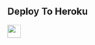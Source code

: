 


## Deploy To Heroku

<a href="https://heroku.com/deploy?template=https://github.com/sumit10869/naruto">
     <img height="30px" src="https://img.shields.io/badge/Deploy%20To%20Heroku-blueviolet?style=for-the-badge&logo=heroku">
  </a>

